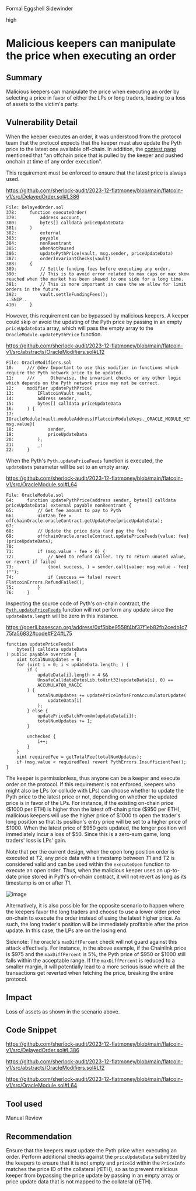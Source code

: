 Formal Eggshell Sidewinder

high

# Malicious keepers can manipulate the price when executing an order

## Summary

Malicious keepers can manipulate the price when executing an order by selecting a price in favor of either the LPs or long traders, leading to a loss of assets to the victim's party.

## Vulnerability Detail

When the keeper executes an order, it was understood from the protocol team that the protocol expects that the keeper must also update the Pyth price to the latest one available off-chain. In addition, the [contest page](https://github.com/sherlock-audit/2023-12-flatmoney-xiaoming9090?tab=readme-ov-file#q-are-there-any-off-chain-mechanisms-or-off-chain-procedures-for-the-protocol-keeper-bots-input-validation-expectations-etc) mentioned that "an offchain price that is pulled by the keeper and pushed onchain at time of any order execution".

This requirement must be enforced to ensure that the latest price is always used.

https://github.com/sherlock-audit/2023-12-flatmoney/blob/main/flatcoin-v1/src/DelayedOrder.sol#L386

```solidity
File: DelayedOrder.sol
378:     function executeOrder(
379:         address account,
380:         bytes[] calldata priceUpdateData
381:     )
382:         external
383:         payable
384:         nonReentrant
385:         whenNotPaused
386:         updatePythPrice(vault, msg.sender, priceUpdateData)
387:         orderInvariantChecks(vault)
388:     {
389:         // Settle funding fees before executing any order.
390:         // This is to avoid error related to max caps or max skew reached when the market has been skewed to one side for a long time.
391:         // This is more important in case the we allow for limit orders in the future.
392:         vault.settleFundingFees();
..SNIP..
410:     }
```

However, this requirement can be bypassed by malicious keepers. A keeper could skip or avoid the updating of the Pyth price by passing in an empty `priceUpdateData` array, which will pass the empty array to the `OracleModule.updatePythPrice` function.

https://github.com/sherlock-audit/2023-12-flatmoney/blob/main/flatcoin-v1/src/abstracts/OracleModifiers.sol#L12

```solidity
File: OracleModifiers.sol
10:     /// @dev Important to use this modifier in functions which require the Pyth network price to be updated.
11:     ///      Otherwise, the invariant checks or any other logic which depends on the Pyth network price may not be correct.
12:     modifier updatePythPrice(
13:         IFlatcoinVault vault,
14:         address sender,
15:         bytes[] calldata priceUpdateData
16:     ) {
17:         IOracleModule(vault.moduleAddress(FlatcoinModuleKeys._ORACLE_MODULE_KEY)).updatePythPrice{value: msg.value}(
18:             sender,
19:             priceUpdateData
20:         );
21:         _;
22:     }
```

When the Pyth's `Pyth.updatePriceFeeds` function is executed, the `updateData` parameter will be set to an empty array.

https://github.com/sherlock-audit/2023-12-flatmoney/blob/main/flatcoin-v1/src/OracleModule.sol#L64

```solidity
File: OracleModule.sol
64:     function updatePythPrice(address sender, bytes[] calldata priceUpdateData) external payable nonReentrant {
65:         // Get fee amount to pay to Pyth
66:         uint256 fee = offchainOracle.oracleContract.getUpdateFee(priceUpdateData);
67: 
68:         // Update the price data (and pay the fee)
69:         offchainOracle.oracleContract.updatePriceFeeds{value: fee}(priceUpdateData);
70: 
71:         if (msg.value - fee > 0) {
72:             // Need to refund caller. Try to return unused value, or revert if failed
73:             (bool success, ) = sender.call{value: msg.value - fee}("");
74:             if (success == false) revert FlatcoinErrors.RefundFailed();
75:         }
76:     }
```

Inspecting the source code of Pyth's on-chain contract, the [`Pyth.updatePriceFeeds`](https://goerli.basescan.org/address/0xf5bbe9558f4bf37f1eb82fb2cedb1c775fa56832#code#F24#L75) function will not perform any update since the `updateData.length` will be zero in this instance.

https://goerli.basescan.org/address/0xf5bbe9558f4bf37f1eb82fb2cedb1c775fa56832#code#F24#L75

```solidity
function updatePriceFeeds(
    bytes[] calldata updateData
) public payable override {
    uint totalNumUpdates = 0;
    for (uint i = 0; i < updateData.length; ) {
        if (
            updateData[i].length > 4 &&
            UnsafeCalldataBytesLib.toUint32(updateData[i], 0) ==
            ACCUMULATOR_MAGIC
        ) {
            totalNumUpdates += updatePriceInfosFromAccumulatorUpdate(
                updateData[i]
            );
        } else {
            updatePriceBatchFromVm(updateData[i]);
            totalNumUpdates += 1;
        }

        unchecked {
            i++;
        }
    }
    uint requiredFee = getTotalFee(totalNumUpdates);
    if (msg.value < requiredFee) revert PythErrors.InsufficientFee();
}
```

The keeper is permissionless, thus anyone can be a keeper and execute order on the protocol. If this requirement is not enforced, keepers who might also be LPs (or collude with LPs) can choose whether to update the Pyth price to the latest price or not, depending on whether the updated price is in favor of the LPs. For instance, if the existing on-chain price (\$1000 per ETH) is higher than the latest off-chain price (\$950 per ETH), malicious keepers will use the higher price of \$1000 to open the trader's long position so that its position's entry price will be set to a higher price of \$1000. When the latest price of \$950 gets updated, the longer position will immediately incur a loss of \$50. Since this is a zero-sum game, long traders' loss is LPs' gain.

Note that per the current design, when the open long position order is executed at $T2$, any price data with a timestamp between $T1$ and $T2$ is considered valid and can be used within the `executeOpen` function to execute an open order. Thus, when the malicious keeper uses an up-to-date price stored in Pyth's on-chain contract, it will not revert as long as its timestamp is on or after $T1$.

![image](https://github.com/sherlock-audit/2023-12-flatmoney-xiaoming9090/assets/102820284/8ca41703-96c6-4cfe-bfc5-161f59ecaddf)

Alternatively, it is also possible for the opposite scenario to happen where the keepers favor the long traders and choose to use a lower older price on-chain to execute the order instead of using the latest higher price. As such, the long trader's position will be immediately profitable after the price update. In this case, the LPs are on the losing end.

Sidenote: The oracle's `maxDiffPercent` check will not guard against this attack effectively. For instance, in the above example, if the Chainlink price is \$975 and the `maxDiffPercent` is 5%, the Pyth price of \$950 or \$1000 still falls within the acceptable range. If the `maxDiffPercent` is reduced to a smaller margin, it will potentially lead to a more serious issue where all the transactions get reverted when fetching the price, breaking the entire protocol.

## Impact

Loss of assets as shown in the scenario above.

## Code Snippet

https://github.com/sherlock-audit/2023-12-flatmoney/blob/main/flatcoin-v1/src/DelayedOrder.sol#L386

https://github.com/sherlock-audit/2023-12-flatmoney/blob/main/flatcoin-v1/src/abstracts/OracleModifiers.sol#L12

https://github.com/sherlock-audit/2023-12-flatmoney/blob/main/flatcoin-v1/src/OracleModule.sol#L64

## Tool used

Manual Review

## Recommendation

Ensure that the keepers must update the Pyth price when executing an order. Perform additional checks against the `priceUpdateData` submitted by the keepers to ensure that it is not empty and `priceId` within the `PriceInfo` matches the price ID of the collateral (rETH), so as to prevent malicious keeper from bypassing the price update by passing in an empty array or price update data that is not mapped to the collateral (rETH).